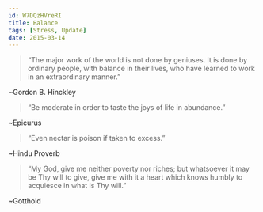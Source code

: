 ```yaml
---
id: W7DQzHVreRI
title: Balance
tags: [Stress, Update]
date: 2015-03-14
---
```

> “The major work of the world is not done by geniuses. It is done by ordinary people, with balance in their lives, who have learned to work in an extraordinary manner.”

~Gordon B. Hinckley

> “Be moderate in order to taste the joys of life in abundance.”

~Epicurus

> “Even nectar is poison if taken to excess.”

~Hindu Proverb

> “My God, give me neither poverty nor riches; but whatsoever it may be Thy will to give, give me with it a heart which knows humbly to acquiesce in what is Thy will.”

~Gotthold